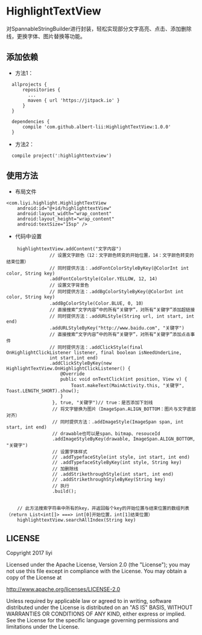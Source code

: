 # HighlightTextView
对SpannableStringBuilder进行封装，轻松实现部分文字高亮、点击、添加删除线，更换字体、图片替换等功能。

## 添加依赖
- 方法1：
~~~
  allprojects {
      repositories {
        ...
        maven { url 'https://jitpack.io' }
      }
  }
  
  dependencies {
      compile 'com.github.albert-lii:HighlightTextView:1.0.0'
  }
~~~
- 方法2：
~~~
  compile project(':highlighttextview')
~~~

## 使用方法
- 布局文件
~~~
<com.liyi.highlight.HighlightTextView
    android:id="@+id/highlighttextView"
    android:layout_width="wrap_content"
    android:layout_height="wrap_content"
    android:textSize="15sp" />    
~~~
- 代码中设置
~~~
    highlighttextView.addContent("文字内容")
                // 设置文字颜色（12：文字颜色转变的开始位置，14：文字颜色转变的结束位置）
                // 同时提供方法：.addFontColorStyleByKey(@ColorInt int color, String key)
                .addFontColorStyle(Color.YELLOW, 12, 14)
                // 设置文字背景色
                // 同时提供方法：.addBgColorStyleByKey(@ColorInt int color, String key)
                .addBgColorStyle(Color.BLUE, 0, 10）
                // 直接搜索“文字内容”中的所有“关键字”，对所有“关键字”添加超链接
                // 同时提供方法：.addURLStyle(String url, int start, int end)
                .addURLStyleByKey("http://www.baidu.com", "关键字")
                // 直接搜索“文字内容”中的所有“关键字”，对所有“关键字”添加点击事件
                // 同时提供方法：.addClickStyle(final OnHighlightClickListener listener, final boolean isNeedUnderLine, 
                int start,int end)
                .addClickStyleByKey(new HighlightTextView.OnHighlightClickListener() {
                    @Override
                    public void onTextClick(int position, View v) {
                        Toast.makeText(MainActivity.this, "关键字", Toast.LENGTH_SHORT).show();
                    }
                 }, true, "关键字")// true：是否添加下划线
                 // 将文字替换为图片（ImageSpan.ALIGN_BOTTOM：图片与文字底部对齐）
                 // 同时提供方法：.addImageStyle(ImageSpan span, int start, int end)
                 // drawable也可以是span、bitmap、resouceId
                 .addImageStyleByKey(drawable, ImageSpan.ALIGN_BOTTOM, "关键字")
                 // 设置字体样式
                 // .addTypefaceStyle(int style, int start, int end) 
                 // .addTypefaceStyleByKey(int style, String key)
                 // 加删除线
                 // .addStrikethroughStyle(int start, int end)
                 // .addStrikethroughStyleByKey(String key)
                 // 执行
                 .build();
                 
                 
    // 此方法搜索字符串中所有的key，并返回每个key的开始位置与结束位置的数组列表（return List<int[]> ===> int[0]开始位置，int[1]结束位置）             
    highlighttextView.searchAllIndex(String key)      
~~~

## LICENSE
Copyright 2017 liyi

Licensed under the Apache License, Version 2.0 (the "License");
you may not use this file except in compliance with the License.
You may obtain a copy of the License at

   http://www.apache.org/licenses/LICENSE-2.0

Unless required by applicable law or agreed to in writing, software
distributed under the License is distributed on an "AS IS" BASIS,
WITHOUT WARRANTIES OR CONDITIONS OF ANY KIND, either express or implied.
See the License for the specific language governing permissions and
limitations under the License.

